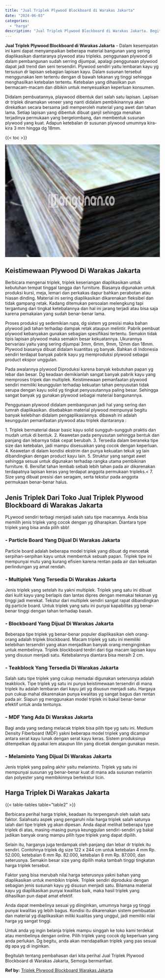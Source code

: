 ```yaml
---
title: "Jual Triplek Plywood Blockboard di Warakas Jakarta"
date: "2024-06-03"
categories: 
  - "harga"
description: "Jual Triplek Plywood Blockboard di Warakas Jakarta. Begitulah tentang pembahasan dari kita perihal Jual Triplek Plywood Blockboard di Warakas Jakarta, Semoga..."
---
```


**Jual Triplek Plywood Blockboard di Warakas Jakarta** – Dalam kesempatan ini kami dapat menyampaikan beberapa material bangunan yang sering diaplikasikan diantaranya plywood atau tripleks. penggunaan plywood di dalam pembangunan sudah serring dijumpai, apalagi penggunaan plywood dapat jadi trend dan seni tersendiri. Plywood sendiri yaitu lembaran kayu yg tersusun dr lapisan sebagian lapisan kayu. Dalam susunan tersebut menggunakan lem tertentu dengan di bawah tekanan yg tinggi sehingga menghasilkan ketebalan tertentu. Ketebalan yang dihasilkan pun bermacam-macam dan dibikin untuk menyesuaikan keperluan konsumen.

Didalam pembuatannya, playwood dibentuk dari salah satu lapisan. Lapisan dr triplek dinamakan veneer yang nanti didalam pembikinannya akan direkatkan secara bersama jadi memperoleh material yang awet dan tahan lama. Setiap lapisan yang dibentuk dibuat ganjil sehingga menahan terjadinya permukaan yang bergelombang, dan membentuk susunan plywood yang kuat. Adapun ketebalan dr susunan plywood umumnya kira-kira 3 mm hingga dg 18mm.

{{< toc >}}

![Jual Triplek Plywood Blockboard di Warakas Jakarta](/images/jual-triplek-murah-40.png)

## Keistimewaan Plywood Di Warakas Jakarta

Berbicara mengenai triplek, triplek keseriangan diaplikasikan untuk kebutuhan tempat tinggal tangga dan furniture. Biasanya digunakan untuk produksi kursi, meja, lemari dan perkakas dapur bahkan perabotan atau hiasan dinding. Material ini sering diaplikasikan dikarenakan fleksibel dan tidak gampang retak. Kadang ditemukan persoalan melengkung tapi tergantung dari tingkat ketebalannya dan hal ini jarang terjadi atau bisa saja karena pemakaian yang sudah benar-benar lama.

Proses produksi yg sedemikian rupa, dg sistem yg presisi maka bahan plywood jadi tahan terhadap dampak retak ataupun melintir. Pabrik pembuat plywood kebanyakan gunakan sebagian spesifikasi tertentu. Semakin tidak tipis lapisan plywood maka semakin besar kekuatannya. Ukurannya bervariasi yaitu yang sering dijumpai 3mm, 6mm, 9mm, 12mm dan 18mm. Plywood biasanya dibuat didalam kuantitas yg banyak. Bahkan di Indonesia sendiri terdapat banyak pabrik kayu yg memproduksi plywood sebagai product ekspor unggulan.

Pada awalannya plywood Diproduksi karena banyak kebutuhan papan yg lebar dan besar. Dg keadaan demikianlah sangat banyak pabrik kayu yang memproses tripek dan multiplek. Keistimewaan pemanfaatan plywood sendiri memiliki keunggulan terhadap kekuatan tahan penyusutan tidak serupa dengan kayu solid yg tingkat penyusutannya paling besar. Sehingga sangat banyak yg gunakan plywood sebagai material bangunannya.

Penggunaan plywood didalam pembangunan jadi hal yang sering dan lumrah diaplikasikan. disebabkan material plywood mempunyai begitu banyak kelebihan didalam pengaplikasiannya. dibawah ini adalah keunggulan pemanfaatan plywood atau triplek diantaranya :

1\. Triplek bermaterial dasar basic kayu solid sungguh-sungguh praktis dan mudah untuk di bentuk. 2. Keawetan pada penyusutan sehingga bentuk dan panjang dan lebarnya tidak cepat berubah. 3. Tersedia dalam beraneka tipe size dan ketebalan, jadi mampu disesuaikan yang cocok dengan keperluan. 4. Keawetan di dalam kondisi ekstrim dan punya kekuatan tekuk yg lain dibandingkan dengan product kayu lain. 5. Struktur yang sangat awet sehingga sesuai untuk digunakan terhadap rangka utama pembikinan furniture. 6. Bersifat tahan lembab sebab lebih tahan pada air dikarenakan terdapatnya lapisan keras yang terdapat anggota permukaan tripleks.< 7. Size yang dibuat presisi dan seragam, serta tekstur pada anggota permukaan benar-benar halus.

## Jenis Triplek Dari Toko Jual Triplek Plywood Blockboard di Warakas Jakarta

PLywood sendiri terbagi menjadi salah satu tipe macamnya. Anda bisa memilih jenis triplek yang cocok dengan yg diharapkan. Diantara type triplek yang bisa anda pilih sbb!

### \- Particle Board Yang Dijual Di Warakas Jakarta

Particle board adalah beberapa model triplek yang dibuat dg mencetak serpihan-serpihan kayu untuk membentuk sebuah papan. Triplek tipe ini mempunyai mutu yang kurang efisien karena rentan pada air dan kekuatan perlindungan yg amat rendah.

### \- Multiplek Yang Tersedia Di Warakas Jakarta

Jenis triplek yang setelah itu yakni multiplek. Triplek yang satu ini dibuat dari kulit kayu yang berlapis dan lantas dipres dengan memakai tekanan yg tinggi jadi merekat. Tekstur dari multiplek sendiri sangat rapat dibandingkan dg particle board. Untuk triplek yang satu ini punyai kapabilitas yg benar-benar tinggi dengan tahan terhadap basah.

### \- Blockboard Yang Dijual Di Warakas Jakarta

Beberapa tipe triplek yg benar-benar populer diaplikasikan oleh orang-orang adalah triplek blockboard. Macam triplek yg satu ini memiliki kelebihan tersendiri yang akan menjadikan banyak orang menginginkan untuk membelinya. Triplek blockboard terdiri dari tiga macam lapisan kayu yang disusun menjadi satu. Ketebalannya diantara bisa meraih 2 cm.

### \- Teakblock Yang Tersedia Di Warakas Jakarta

Salah satu tipe triplek yang cukup memadai digunakan seterusnya adalah teakblock. Tipe triplek yg satu ini punya keistimewaan tersendiri di mana triplek itu adalah lembaran dari kayu jati yg disusun menjadi satu. Hargaya pun cukup mahal dikarenakan punya kwalitas yg sangat bagus dan rentan pada air. Siapun yg menggunakan model triplek ini bakal benar-benar efektif untuk anda tentunya.

### \- MDF Yang Ada Di Warakas Jakarta

Bagi anda yang sedang melacak triplek bisa pilih tipe yg satu ini. Medium Density Fiberboard (MDF) yakni beberapa model triplek yang dicampur antara serat kayu lunak dengan serat kayu keras. Sistem produksinya ditempelkan dg pakai lem ataupun lilin yang dicetak dengan gunakan mesin.

### \- Melaminto Yang Dijual Di Warakas Jakarta

Jenis triplek yang paling akhir yaitu melaminto. Triplek yg satu ini mempunyai susunan yg benar-benar kuat di mana ada susunan melamin dan polyester yang membikinnya bertekstur licin.

## Harga Triplek Di Warakas Jakarta

{{< table-tables table="table2" >}}

Berbicara perihal harga triplek, keadaan itu terpengaruh oleh salah satu faktor. Salahsatu aspek yang pengaruhi nilai harga triplek salah satunya ialah dari tipe triplek yg akan dipesan. Anda dapat melihat beberapa type triplek di atas, masing-masing punya keunggulan sendiri-sendiri yg bakal jadikan banyak orang mampu pilih type triplek yang dapat dipilih.

Selain itu, harganya juga terdampak oleh panjang dan lebar dr triplek itu sendiri. Contohnya triplek dg size 122 x 244 cm untuk ketebalan 4 mm Rp. 52.000, ketebalan 6 mm Rp. 82.000, ketebalan 8 mm Rp. 87.000, dan seterusnya. Semakin besar size yang dipilih maka tambah tinggi tingkatan harga triplek tersebut.

Faktor yang bisa merubah nilai harga seterusnya yakni bahan yang diaplikasikan untuk membikin triplek. Triplek sendiri diproduksi dengan sebagian jenis susunan kayu yg disusun menjadi satu. Bilamana material kayu yg diaplikasikan punyai kwalitas baik, maka hasil triplek yang dihasilkan pun dapat amat efektif.

Anda dapat membelinya sesuai yg diinginkan, umumnya harga yg tinggi punyai kwalitas yg lebih bagus. Kondisi itu dikarenakan sistem pembuatan dan material yg diaplikasikan miliki kualitas yang unggul, jadi memiliki nilai harga yg sangat tinggi.

Untuk anda yg ingin belanja triplek mampu singgah ke toko kami terdekat atau membelinya dengan online. Pilih triplek yang cocok dg keperluan yang anda perlukan. Dg begitu, anda akan mendapatkan triplek yang pas sesuai dg apa yg di inginkan.

Begitulah tentang pembahasan dari kita perihal Jual Triplek Plywood Blockboard di Warakas Jakarta, Semoga bermanfaat.

**Ref by:** [Triplek Plywood Blockboard Warakas Jakarta](https://id.wikipedia.org/wiki/Triplek)
